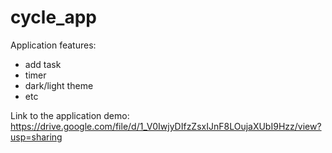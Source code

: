 # cycle_app

Application features:
- add task
- timer
- dark/light theme
- etc

Link to the application demo:
https://drive.google.com/file/d/1_V0IwjyDIfzZsxIJnF8LOujaXUbI9Hzz/view?usp=sharing

